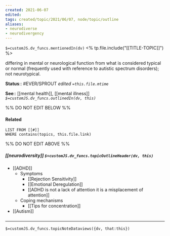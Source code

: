```yaml
---
created: 2021-06-07
edited: 
tags: created/topic/2021/06/07, node/topic/outline
aliases:
- neurodiverse
- neurodivergency
---
```

`$=customJS.dv_funcs.mentionedIn(dv)`
<% tp.file.include("[[TITLE-TOPIC]]") %>



 differing in mental or neurological function from what is considered typical or normal (frequently used with reference to autistic spectrum disorders); not neurotypical.
 
**Status**:: #EVER/SPROUT 
*edited `=this.file.mtime`*

**See**:: [[mental health]], [[mental illness]]
*`$=customJS.dv_funcs.outlinedIn(dv, this)`*

%% DO NOT EDIT BELOW %%
#### Related 
```dataview
LIST FROM [[#]]
WHERE contains(topics, this.file.link)
```
%% DO NOT EDIT ABOVE %%
##### [[neurodiversity]] `$=customJS.dv_funcs.topicOutlineHeader(dv, this)`
- [[ADHD]]
	- Symptoms
		- [[Rejection Sensitivity]]
		- [[Emotional Deregulation]]
		- [[ADHD is not a lack of attention it is a misplacement of attention]]
	- Coping mechanisms
		- [[Tips for concentration]]
- [[Autism]]

### <hr class="dataviews"/>

`$=customJS.dv_funcs.topicNoteDataviews({dv, that:this})`


